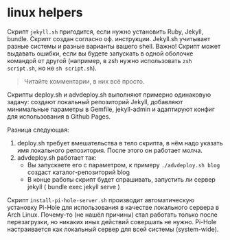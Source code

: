 # linux helpers
Скрипт `jekyll.sh` пригодится, если нужно установить Ruby, Jekyll, bundle. Скрипт создан согласно оф. инструкции.
Jekyll.sh учитывает разные системы и разные варианты вашего shell. Важно! Скрипт может выдавать ошибки, если вы будете запускать в одной оболочке командой от другой (например, в zsh нужно использовать `zsh script.sh`, но не `sh script.sh`).
> Читайте комментарии, в них всё просто.

Скрипты deploy.sh и advdeploy.sh выполняют примерно одинаковую задачу: создают локальный репозиторий Jekyll, добавляют минимальные параметры в Gemfile, jekyll-admin и адаптируют конфиг для использования в Github Pages.

Разница следующая:
1. deploy.sh требует вмешательства в тело скрипта, в нём надо указать имя локального репозитория. После этого он работает молча.
2. advdeploy.sh работает так:
    - Вы запускаете его с параметром, к примеру ```./advdeploy.sh blog``` создаст каталог-репозиторий blog
    - В конце работы скрипт будет спрашивать, запустить ли сервер jekyll ( bundle exec jekyll serve )

Скрипт ```install-pi-hole-server.sh``` производит автоматическую установку Pi-Hole для использования в качестве локального сервера в Arch Linux. Почему-то (не нашёл причины) стал работать только после перезагрузки, но никаких иных действий совершать не нужно. Pi-Hole настраивается как локальный сервер для всей системы (system-wide).
